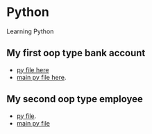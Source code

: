 # Python
Learning Python

## My first oop type bank account

* [py file here](https://github.com/VasiliuIonela/Python/blob/main/oop/cont_bancar.py)
* [main py file here](https://github.com/VasiliuIonela/Python/blob/main/oop/cont_main.py).

## My second oop type employee
* [py file](https://github.com/VasiliuIonela/Python/blob/main/oop2/angajati.py).
* [main py file](https://github.com/VasiliuIonela/Python/blob/main/oop2/angajati_main.py)

